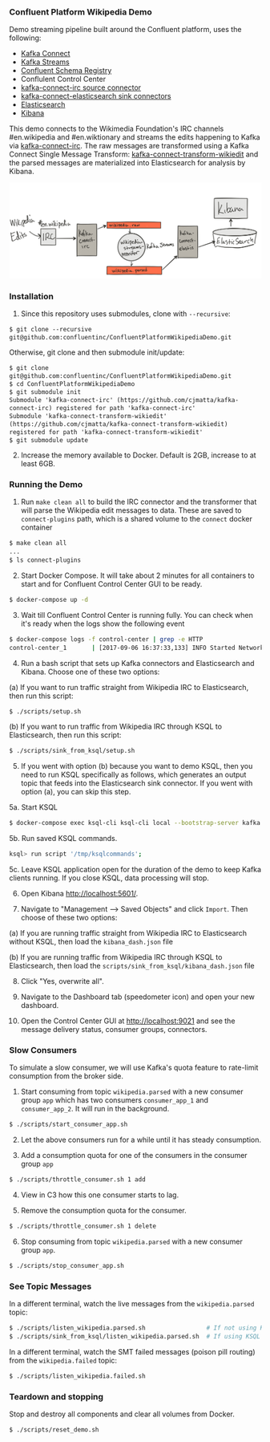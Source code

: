 ### Confluent Platform Wikipedia Demo
Demo streaming pipeline built around the Confluent platform, uses the following:

* [Kafka Connect](http://docs.confluent.io/3.1.1/connect/index.html)
* [Kafka Streams](http://docs.confluent.io/3.1.1/streams/index.html)
* [Confluent Schema Registry](http://docs.confluent.io/3.1.1/schema-registry/docs/index.html)
* Conflulent Control Center
* [kafka-connect-irc source connector](https://github.com/cjmatta/kafka-connect-irc)
* [kafka-connect-elasticsearch sink connectors](http://docs.confluent.io/3.1.1/connect/connect-elasticsearch/docs/elasticsearch_connector.html)
* [Elasticsearch](https://www.elastic.co/products/elasticsearch)
* [Kibana](https://www.elastic.co/products/kibana)

This demo connects to the Wikimedia Foundation's IRC channels #en.wikipedia and #en.wiktionary and streams the edits happening to Kafka via [kafka-connect-irc](https://github.com/cjmatta/kafka-connect-irc). The raw messages are transformed using a Kafka Connect Single Message Transform: [kafka-connect-transform-wikiedit](https://github.com/cjmatta/kafka-connect-transform-wikiedit) and the parsed messages are materialized into Elasticsearch for analysis by Kibana.

![image](drawing.png)

### Installation

1. Since this repository uses submodules, clone with `--recursive`:

```
$ git clone --recursive git@github.com:confluentinc/ConfluentPlatformWikipediaDemo.git
```

Otherwise, git clone and then submodule init/update:

```
$ git clone git@github.com:confluentinc/ConfluentPlatformWikipediaDemo.git
$ cd ConfluentPlatformWikipediaDemo
$ git submodule init
Submodule 'kafka-connect-irc' (https://github.com/cjmatta/kafka-connect-irc) registered for path 'kafka-connect-irc'
Submodule 'kafka-connect-transform-wikiedit' (https://github.com/cjmatta/kafka-connect-transform-wikiedit) registered for path 'kafka-connect-transform-wikiedit'
$ git submodule update
```

2. Increase the memory available to Docker. Default is 2GB, increase to at least 6GB.


### Running the Demo

1. Run `make clean all` to build the IRC connector and the transformer that will parse the Wikipedia edit messages to data. These are saved to `connect-plugins` path, which is a shared volume to the `connect` docker container

```bash
$ make clean all
...
$ ls connect-plugins
```

2. Start Docker Compose. It will take about 2 minutes for all containers to start and for Confluent Control Center GUI to be ready.

```bash
$ docker-compose up -d
```

3. Wait till Confluent Control Center is running fully.  You can check when it's ready when the logs show the following event

```bash
$ docker-compose logs -f control-center | grep -e HTTP
control-center_1       | [2017-09-06 16:37:33,133] INFO Started NetworkTrafficServerConnector@26a529dc{HTTP/1.1}{0.0.0.0:9021} (org.eclipse.jetty.server.NetworkTrafficServerConnector)
```

4. Run a bash script that sets up Kafka connectors and Elasticsearch and Kibana. Choose one of these two options:

(a) If you want to run traffic straight from Wikipedia IRC to Elasticsearch, then run this script:

```bash
$ ./scripts/setup.sh
```

(b) If you want to run traffic from Wikipedia IRC through KSQL to Elasticsearch, then run this script:

```bash
$ ./scripts/sink_from_ksql/setup.sh
```

5. If you went with option (b) because you want to demo KSQL, then you need to run KSQL specifically as
follows, which generates an output topic that feeds into the Elasticsearch sink connector.
If you went with option (a), you can skip this step.

5a. Start KSQL

```bash
$ docker-compose exec ksql-cli ksql-cli local --bootstrap-server kafka:9092 --properties-file /tmp/ksqlproperties
```

5b. Run saved KSQL commands.

```bash
ksql> run script '/tmp/ksqlcommands';
```

5c. Leave KSQL application open for the duration of the demo to keep Kafka clients running. If you close KSQL, data processing will stop.

6. Open Kibana [http://localhost:5601/](http://localhost:5601/).

7. Navigate to "Management --> Saved Objects" and click `Import`. Then choose of these two options:

(a) If you are running traffic straight from Wikipedia IRC to Elasticsearch without KSQL, then load the `kibana_dash.json` file

(b) If you are running traffic from Wikipedia IRC through KSQL to Elasticsearch, then load the `scripts/sink_from_ksql/kibana_dash.json` file

8. Click "Yes, overwrite all".

9. Navigate to the Dashboard tab (speedometer icon) and open your new dashboard.

10. Open the Control Center GUI at [http://localhost:9021](http://localhost:9021) and see the message delivery status, consumer groups, connectors.


### Slow Consumers

To simulate a slow consumer, we will use Kafka's quota feature to rate-limit consumption from the broker side.

1. Start consuming from topic `wikipedia.parsed` with a new consumer group `app` which has two consumers `consumer_app_1` and `consumer_app_2`. It will run in the background.

```bash
$ ./scripts/start_consumer_app.sh
```

2. Let the above consumers run for a while until it has steady consumption.

3. Add a consumption quota for one of the consumers in the consumer group `app`

```bash
$ ./scripts/throttle_consumer.sh 1 add
```

4. View in C3 how this one consumer starts to lag.

5. Remove the consumption quota for the consumer.

```bash
$ ./scripts/throttle_consumer.sh 1 delete
```

6. Stop consuming from topic `wikipedia.parsed` with a new consumer group `app`.

```bash
$ ./scripts/stop_consumer_app.sh
```

### See Topic Messages

In a different terminal, watch the live messages from the `wikipedia.parsed` topic:

```bash
$ ./scripts/listen_wikipedia.parsed.sh                 # If not using KSQL (Avro with Schema Registry)
$ ./scripts/sink_from_ksql/listen_wikipedia.parsed.sh  # If using KSQL (no Avro, just JSON)
```

In a different terminal, watch the SMT failed messages (poison pill routing) from the `wikipedia.failed` topic:

```bash
$ ./scripts/listen_wikipedia.failed.sh
```


### Teardown and stopping
Stop and destroy all components and clear all volumes from Docker.

```bash
$ ./scripts/reset_demo.sh
```

